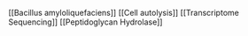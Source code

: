 [[Bacillus amyloliquefaciens]]
[[Cell autolysis]]
[[Transcriptome Sequencing]]
[[Peptidoglycan Hydrolase]]

